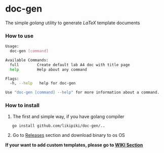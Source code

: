 # doc-gen

The simple *golang* utility to generate *LaTeX* template documents

### How to use
```bash
Usage:
  doc-gen [command]

Available Commands:
  full        Create default lab A4 doc with title page
  help        Help about any command

Flags:
  -h, --help   help for doc-gen

Use "doc-gen [command] --help" for more information about a command.
```

### How to install
1. The first and simple way, if you have golang compiler
```bash
   go install github.com/likipiki/doc-gen/..
```
2. Go to [Releases](https://github.com/LikiPiki/doc-gen/releases) section and download binary to os OS

**If your want to add custom templates, please go to [WIKI Section](https://github.com/LikiPiki/doc-gen/wiki)**